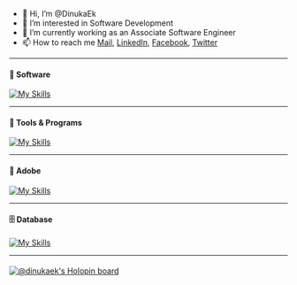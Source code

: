 - 👋 Hi, I’m @DinukaEk
- 👀 I’m interested in Software Development
- 🌱 I’m currently working as an Associate Software Engineer
- 📫 How to reach me <a href="mailto:dinukaekanayake2218@gmail.com">Mail</a>, <a href="https://www.linkedin.com/in/dinukaekanayake/">LinkedIn</a>, <a href="https://www.facebook.com/dinuka.ekanayake.74/">Facebook</a>, <a href="https://twitter.com/DinukaEk">Twitter</a>

---
#### 🦾 Software
[![My Skills](https://skillicons.dev/icons?i=python,js,html,css,cpp,java,nodejs,react,flutter,bootstrap,cs,r,php)](https://skillicons.dev)

---
#### 🧬 Tools & Programs
[![My Skills](https://skillicons.dev/icons?i=androidstudio,figma,git,postman,eclipse,vscode,codepen,github,pycharm)](https://skillicons.dev)

---
#### 💽 Adobe
[![My Skills](https://skillicons.dev/icons?i=ps,ai,pr,xd,ae)](https://skillicons.dev)

---
#### 🗄 Database
[![My Skills](https://skillicons.dev/icons?i=mysql,mongodb,firebase,aws)](https://skillicons.dev)

---
####
[![@dinukaek's Holopin board](https://holopin.me/dinukaek)](https://holopin.io/@dinukaek)

